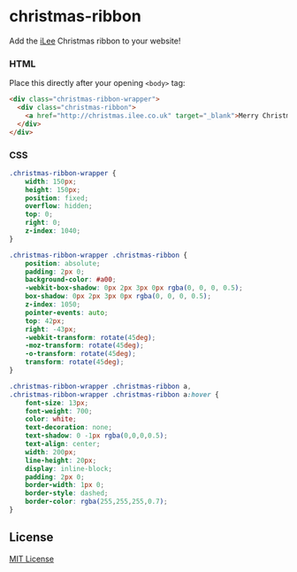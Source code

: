 # christmas-ribbon

Add the [iLee](http://ilee.co.uk) Christmas ribbon to your website!

### HTML

Place this directly after your opening `<body>` tag:

```html
<div class="christmas-ribbon-wrapper">
  <div class="christmas-ribbon">
    <a href="http://christmas.ilee.co.uk" target="_blank">Merry Christmas!</a>
  </div>
</div>
```

### CSS

```css
.christmas-ribbon-wrapper {
    width: 150px;
    height: 150px;
    position: fixed;
    overflow: hidden;
    top: 0;
    right: 0;
    z-index: 1040;
}

.christmas-ribbon-wrapper .christmas-ribbon {
    position: absolute;
    padding: 2px 0;
    background-color: #a00;
    -webkit-box-shadow: 0px 2px 3px 0px rgba(0, 0, 0, 0.5);
    box-shadow: 0px 2px 3px 0px rgba(0, 0, 0, 0.5);
    z-index: 1050;
    pointer-events: auto;
    top: 42px;
    right: -43px;
    -webkit-transform: rotate(45deg);
    -moz-transform: rotate(45deg);
    -o-transform: rotate(45deg);
    transform: rotate(45deg);
}

.christmas-ribbon-wrapper .christmas-ribbon a,
.christmas-ribbon-wrapper .christmas-ribbon a:hover {
    font-size: 13px;
    font-weight: 700;
    color: white;
    text-decoration: none;
    text-shadow: 0 -1px rgba(0,0,0,0.5);
    text-align: center;
    width: 200px;
    line-height: 20px;
    display: inline-block;
    padding: 2px 0;
    border-width: 1px 0;
    border-style: dashed;
    border-color: rgba(255,255,255,0.7);
}
```

## License

[MIT License](http://ilee.mit-license.org)

